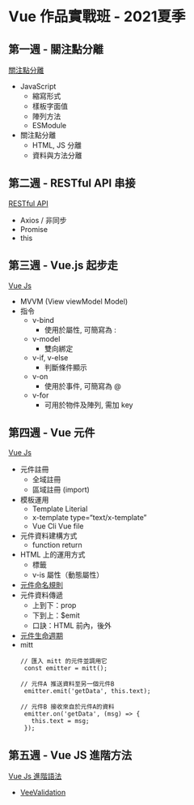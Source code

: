 # Vue 作品實戰班 - 2021夏季

## 第一週 - 關注點分離
[關注點分離](https://ashley-yu.github.io/LiveCourse2021/week01/dist/index.html)
- JavaScript
  - 縮寫形式
  - 樣板字面值
  - 陣列方法
  - ESModule
- 關注點分離
  - HTML, JS 分離
  - 資料與方法分離

## 第二週 - RESTful API 串接
[RESTful API](https://ashley-yu.github.io/LiveCourse2021/week02/dist/index.html)
- Axios / 非同步
- Promise
- this

## 第三週 - Vue.js 起步走
[Vue Js](https://ashley-yu.github.io/LiveCourse2021/week03/login.html)
- MVVM (View viewModel Model)
- 指令
  - v-bind
    - 使用於屬性, 可簡寫為 :
  - v-model
    - 雙向綁定
  - v-if, v-else
    - 判斷條件顯示
  - v-on
    - 使用於事件, 可簡寫為 @
  - v-for
    - 可用於物件及陣列, 需加 key

## 第四週 - Vue 元件
[Vue Js](https://ashley-yu.github.io/LiveCourse2021/week04/login.html)
- 元件註冊
  - 全域註冊
  - 區域註冊 (import)
- 模板運用
  - Template Literial
  - x-template type=“text/x-template”
  - Vue Cli Vue file
- 元件資料建構方式
  - function return
- HTML 上的運用方式
  - 標籤
  - v-is 屬性（動態屬性）
- [元件命名規則](https://vue3js.cn/docs/zh/guide/component-registration.html#组件注册)
- 元件資料傳遞
  - 上到下：prop
  - 下到上：$emit
  - 口訣：HTML 前內，後外
- [元件生命週期](https://vue3js.cn/docs/zh/guide/instance.html#生命周期图示)
- mitt
	 ```
    // 匯入 mitt 的元件並調用它
	  const emitter = mitt();
	 ```
	 ```
    // 元件A 推送資料至另一個元件B
	  emitter.emit('getData', this.text);
	 ```
	 ```
    // 元件B 接收來自於元件A的資料
	  emitter.on('getData', (msg) => {
	    this.text = msg;
	  });
	 ```

## 第五週 - Vue JS 進階方法
[Vue Js 進階語法](https://ashley-yu.github.io/LiveCourse2021/week05/index.html)

- [VeeValidation](https://hackmd.io/FFv0a5cBToOATP7uI5COMQ)


